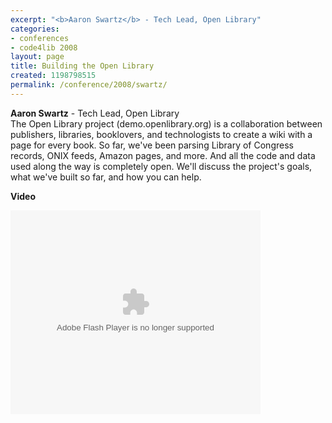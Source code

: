 ```yaml
---
excerpt: "<b>Aaron Swartz</b> - Tech Lead, Open Library"
categories:
- conferences
- code4lib 2008
layout: page
title: Building the Open Library
created: 1198798515
permalink: /conference/2008/swartz/
---
```

<b>Aaron Swartz</b> - Tech Lead, Open Library<br />
The Open Library project (demo.openlibrary.org) is a collaboration between publishers, libraries, booklovers, and technologists to create a wiki with a page for every book. So far, we've been parsing Library of Congress records, ONIX feeds, Amazon pages, and more. And all the code and data used along the way is completely open. We'll discuss the project's goals, what we've built so far, and how you can help.

<b>Video</b>

<embed id="VideoPlayback" style="width:400px;height:326px" flashvars="" src="http://video.google.com/googleplayer.swf?docid=7543033498079606941&hl=en" type="application/x-shockwave-flash"> </embed>
